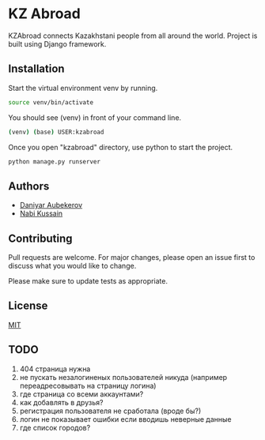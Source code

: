 # KZ Abroad

KZAbroad connects Kazakhstani people from all around the world. Project is built using Django framework.

## Installation

Start the virtual environment venv by running.
```bash
source venv/bin/activate
```

You should see (venv) in front of your command line.
```bash
(venv) (base) USER:kzabroad
```


Once you open "kzabroad" directory, use python to start the project.

```bash
python manage.py runserver
```

## Authors
- [Daniyar Aubekerov](github.com/daniyardake/)
- [Nabi Kussain](github.com/myssssyq/)


## Contributing
Pull requests are welcome. For major changes, please open an issue first to discuss what you would like to change.

Please make sure to update tests as appropriate.

## License
[MIT](https://choosealicense.com/licenses/mit/)



## TODO

1) 404 страница нужна
2) не пускать незалогиненых пользователей никуда (например переадресовывать на страницу логина)
3) где страница со всеми аккаунтами?
4) как добавлять в друзья?
5) регистрация пользователя не сработала (вроде бы?)
6) логин не показывает ошибки если вводишь неверные данные
7) где список городов?
